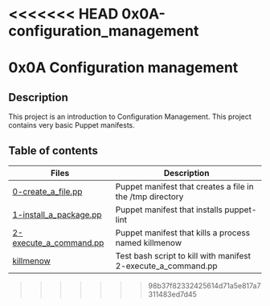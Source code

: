 <<<<<<< HEAD
0x0A-configuration_management
=======
# 0x0A Configuration management

## Description
This project is an introduction to Configuration Management.
This project contains very basic Puppet manifests.

## Table of contents
Files | Description
----- | -----------
[0-create_a_file.pp](./0-create_a_file.pp) | Puppet manifest that creates a file in the /tmp directory
[1-install_a_package.pp](./1-install_a_package.pp) | Puppet manifest that installs puppet-lint
[2-execute_a_command.pp](./2-execute_a_command.pp) | Puppet manifest that kills a process named killmenow
[killmenow](./killmenow) | Test bash script to kill with manifest 2-execute_a_command.pp
>>>>>>> 98b37f82332425614d71a5e817a7311483ed7d45
